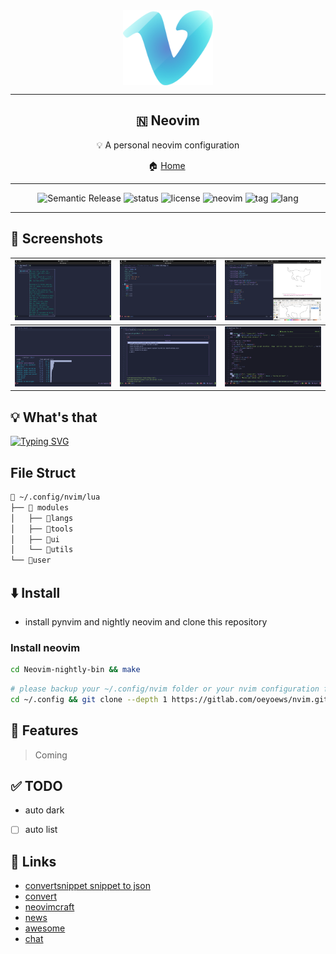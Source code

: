 <div align="center">
  <img src="img/vim-rainbow.png" alt="vim" align="center" width=144><hr>
  <h2>🇳  Neovim</h2>
  <p> 💡 A personal neovim configuration</p>
	🏠 <a href="https://oeyoews.github.io/nvim">Home</a>&nbsp;
  <!-- 🔗 <a href="">Links </a>&nbsp; -->
  <!-- ⬇️  <a  href="">Download</a>&nbsp; -->
  <!-- 🔰 <a  href="">More</a>&nbsp; -->
  <hr>
</div>

<div align="center">
<img src="https://img.shields.io/badge/%20%20%F0%9F%93%A6%F0%9F%9A%80-Semantic-e10079.svg?style=flat-square" alt="Semantic Release"/>
<img src="https://img.shields.io/badge/Maintain-Yes-blueviolet.svg?style=flat-square&logo=Chakra-Ui&color=90E59A&logoColor=green" alt="status" >
<img src="https://img.shields.io/badge/License-MIT-green.svg?style=flat-square&logo=GNU&color=df967f&label=License" alt="license">
<img src="https://img.shields.io/badge/Neovim-0.8.2-blueviolet.svg?style=flat-square&logo=Neovim&color=90E59A&logoColor=green" alt="neovim">
<img src="https://img.shields.io/gitlab/v/tag/oeyoews/nvim?color=green&logo=FastAPI&style=flat-square" alt="tag">
<img src="https://img.shields.io/badge/Lang-lua-blueviolet.svg?style=flat-square&logo=lua&color=90E59A&logoColor=blue" alt="lang">
</div>
<hr>

## 🍾 Screenshots

| <img src="img/n1.png" align="bottom" width=256/> | <img src="img/n2.png" align="bottom" width=256/> | <img src="img/n3.png" align="bottom" width=256/> |
| :----------------------------------------------: | :----------------------------------------------: | ------------------------------------------------ |
| <img src="img/04.png" align="bottom" width=256/> | <img src="img/05.png" align="bottom" width=256/> | <img src="img/06.png" align="bottom" width=256/> |

## 💡 What's that

<!-- A personal neovim configuration -->

<!-- https://readme-typing-svg.herokuapp.com/demo/ -->

<a href="https://git.io/typing-svg"><img src="https://readme-typing-svg.herokuapp.com?font=FiraCode&color=63F3E1&vCenter=true&lines=A+personal+neovim+configuration" alt="Typing SVG" /></a>

<h2>  File Struct </h2>

```zsh
📂 ~/.config/nvim/lua
├── 📂 modules
│   ├── 📂langs
│   ├── 📂tools
│   ├── 📂ui
│   └── 📂utils
└── 📂user
```

<h2> ⬇️ Install </h2>

<!-- - NOTE: just support nightly -->

- install pynvim and nightly neovim and clone this repository

### Install neovim

```bash
cd Neovim-nightly-bin && make
```

```bash
# please backup your ~/.config/nvim folder or your nvim configuration firstly
cd ~/.config && git clone --depth 1 https://gitlab.com/oeyoews/nvim.git
```

## 🚀 Features

> Coming

## ✅ TODO

- auto dark
- [ ] auto list

## 🔗 Links

- [convertsnippet snippet to json](https://pypi.org/project/ultisnips-vscode/)
- [convert](https://github.com/VincentCordobes/convert-snippets/)
- [neovimcraft](https://neovimcraft.com/)
- [news](https://this-week-in-neovim.org/latest)
- [awesome](https://github.com/rockerBOO/awesome-neovim)
- [chat](https://app.element.io/#/room/#neovim:matrix.org)
